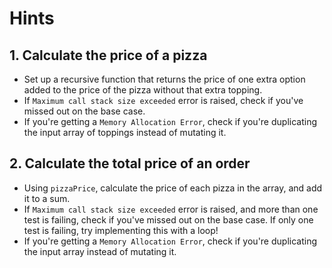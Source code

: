 # Hints

## 1. Calculate the price of a pizza

- Set up a recursive function that returns the price of one extra option added to the price of the pizza without that extra topping.
- If `Maximum call stack size exceeded` error is raised, check if you've missed out on the base case.
- If you're getting a `Memory Allocation Error`, check if you're duplicating the input array of toppings instead of mutating it.

## 2. Calculate the total price of an order

- Using `pizzaPrice`, calculate the price of each pizza in the array, and add it to a sum.
- If `Maximum call stack size exceeded` error is raised, and more than one test is failing, check if you've missed out on the base case. If only one test is failing, try implementing this with a loop!
- If you're getting a `Memory Allocation Error`, check if you're duplicating the input array instead of mutating it.